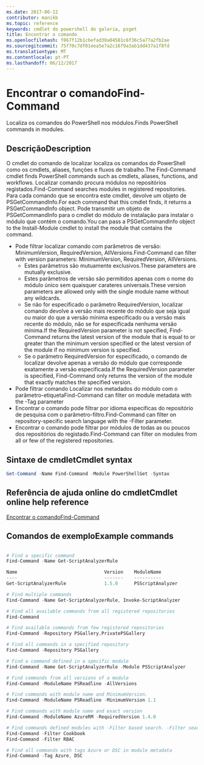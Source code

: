 ```yaml
---
ms.date: 2017-06-12
contributor: manikb
ms.topic: reference
keywords: cmdlet do powershell do galeria, psget
title: Encontrar o comando
ms.openlocfilehash: f867f12b1c6efad30a04581c6f36c5a77a2fb2ae
ms.sourcegitcommit: 75f70c7df01eea5e7a2c16f9a3ab1dd437a1f8fd
ms.translationtype: MT
ms.contentlocale: pt-PT
ms.lasthandoff: 06/12/2017
---
```

# <a name="find-command"></a><span data-ttu-id="d79fd-103">Encontrar o comando</span><span class="sxs-lookup"><span data-stu-id="d79fd-103">Find-Command</span></span>

<span data-ttu-id="d79fd-104">Localiza os comandos do PowerShell nos módulos.</span><span class="sxs-lookup"><span data-stu-id="d79fd-104">Finds PowerShell commands in modules.</span></span>

## <a name="description"></a><span data-ttu-id="d79fd-105">Descrição</span><span class="sxs-lookup"><span data-stu-id="d79fd-105">Description</span></span>
<span data-ttu-id="d79fd-106">O cmdlet do comando de localizar localiza os comandos do PowerShell como os cmdlets, aliases, funções e fluxos de trabalho.</span><span class="sxs-lookup"><span data-stu-id="d79fd-106">The Find-Command cmdlet finds PowerShell commands such as cmdlets, aliases, functions, and workflows.</span></span> <span data-ttu-id="d79fd-107">Localizar comando procura módulos no repositórios registados.</span><span class="sxs-lookup"><span data-stu-id="d79fd-107">Find-Command searches modules in registered repositories.</span></span>
<span data-ttu-id="d79fd-108">Para cada comando que se encontra este cmdlet, devolve um objeto de PSGetCommandInfo.</span><span class="sxs-lookup"><span data-stu-id="d79fd-108">For each command that this cmdlet finds, it returns a PSGetCommandInfo object.</span></span> <span data-ttu-id="d79fd-109">Pode transmitir um objeto de PSGetCommandInfo para o cmdlet do módulo de instalação para instalar o módulo que contém o comando.</span><span class="sxs-lookup"><span data-stu-id="d79fd-109">You can pass a PSGetCommandInfo object to the Install-Module cmdlet to install the module that contains the command.</span></span>

- <span data-ttu-id="d79fd-110">Pode filtrar localizar comando com parâmetros de versão: MinimumVersion, RequiredVersion, AllVersions.</span><span class="sxs-lookup"><span data-stu-id="d79fd-110">Find-Command can filter with version parameters: MinimumVersion, RequiredVersion, AllVersions.</span></span>
  - <span data-ttu-id="d79fd-111">Estes parâmetros são mutuamente exclusivos.</span><span class="sxs-lookup"><span data-stu-id="d79fd-111">These parameters are mutually exclusive.</span></span>
  - <span data-ttu-id="d79fd-112">Estes parâmetros de versão são permitidos apenas com o nome do módulo único sem quaisquer carateres universais.</span><span class="sxs-lookup"><span data-stu-id="d79fd-112">These version parameters are allowed only with the single module name without any wildcards.</span></span>
  - <span data-ttu-id="d79fd-113">Se não for especificado o parâmetro RequiredVersion, localizar comando devolve a versão mais recente do módulo que seja igual ou maior do que a versão mínima especificado ou a versão mais recente do módulo, não se for especificada nenhuma versão mínima.</span><span class="sxs-lookup"><span data-stu-id="d79fd-113">If the RequiredVersion parameter is not specified, Find-Command returns the latest version of the module that is equal to or greater than the minimum version specified or the latest version of the module if no minimum version is specified.</span></span>
  - <span data-ttu-id="d79fd-114">Se o parâmetro RequiredVersion for especificado, o comando de localizar devolve apenas a versão do módulo que corresponde exatamente a versão especificada.</span><span class="sxs-lookup"><span data-stu-id="d79fd-114">If the RequiredVersion parameter is specified, Find-Command only returns the version of the module that exactly matches the specified version.</span></span>
- <span data-ttu-id="d79fd-115">Pode filtrar comando Localizar nos metadados do módulo com o parâmetro-etiqueta</span><span class="sxs-lookup"><span data-stu-id="d79fd-115">Find-Command can filter on module metadata with the -Tag parameter</span></span>
- <span data-ttu-id="d79fd-116">Encontrar o comando pode filtrar por idioma específicas do repositório de pesquisa com o parâmetro-filtro.</span><span class="sxs-lookup"><span data-stu-id="d79fd-116">Find-Command can filter on repository-specific search language with the -Filter parameter.</span></span>
- <span data-ttu-id="d79fd-117">Encontrar o comando pode filtrar por módulos de todas as ou poucos dos repositórios do registado.</span><span class="sxs-lookup"><span data-stu-id="d79fd-117">Find-Command can filter on modules from all or few of the registered repositories.</span></span>

## <a name="cmdlet-syntax"></a><span data-ttu-id="d79fd-118">Sintaxe de cmdlet</span><span class="sxs-lookup"><span data-stu-id="d79fd-118">Cmdlet syntax</span></span>
```powershell
Get-Command -Name Find-Command -Module PowerShellGet -Syntax
```

## <a name="cmdlet-online-help-reference"></a><span data-ttu-id="d79fd-119">Referência de ajuda online do cmdlet</span><span class="sxs-lookup"><span data-stu-id="d79fd-119">Cmdlet online help reference</span></span>

[<span data-ttu-id="d79fd-120">Encontrar o comando</span><span class="sxs-lookup"><span data-stu-id="d79fd-120">Find-Command</span></span>](http://go.microsoft.com/fwlink/?LinkId=733636)

## <a name="example-commands"></a><span data-ttu-id="d79fd-121">Comandos de exemplo</span><span class="sxs-lookup"><span data-stu-id="d79fd-121">Example commands</span></span>
```powershell

# Find a specific command
Find-Command -Name Get-ScriptAnalyzerRule

Name                                Version    ModuleName                          Repository
----                                -------    ----------                          ----------
Get-ScriptAnalyzerRule              1.5.0      PSScriptAnalyzer                    PSGallery

# Find multiple commands
Find-Command -Name Get-ScriptAnalyzerRule, Invoke-ScriptAnalyzer

# Find all available commands from all registered repositories
Find-Command

# Find available commands from few registered repositories
Find-Command -Repository PSGallery,PrivatePSGallery

# Find all commands in a specified repository
Find-Command -Repository PSGallery

# Find a command defined in a specific module
Find-Command -Name Get-ScriptAnalyzerRule -Module PSScriptAnalyzer

# Find commands from all versions of a module
Find-Command -ModuleName PSReadline -AllVersions

# Find commands with module name and MinimumVersion.
Find-Command -ModuleName PSReadline -MinimumVersion 1.1

# Find commands with module name and exact version
Find-Command -ModuleName AzureRM -RequiredVersion 1.4.0

# Find commands defined modules with -Filter based search. -Filter searches in description and module names
Find-Command -Filter Cookbook
Find-Command -Filter RBAC

# Find all commands with tags Azure or DSC in module metadata
Find-Command -Tag Azure, DSC

```

